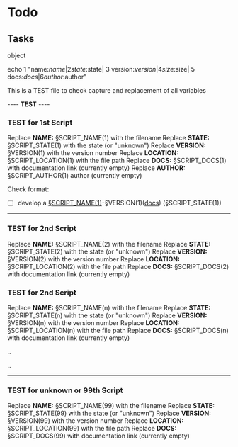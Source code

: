# Todo

## Tasks

object 

echo
1 "name:$name|
2 state:$state|
3 version:$version|
4 size:$size|
5 docs:$docs|
6 author:$author"


This is a TEST file to check capture and replacement of all variables

---- **TEST** ----

### TEST for 1st Script

Replace **NAME:** §SCRIPT_NAME(1) with the filename
Replace **STATE:** §SCRIPT_STATE(1) with the state (or "unknown")
Replace **VERSION:** §VERSION(1) with the version number
Replace **LOCATION:** §SCRIPT_LOCATION(1) with the file path
Replace **DOCS:** §SCRIPT_DOCS(1) with documentation link (currently empty)
Replace **AUTHOR:** §SCRIPT_AUTHOR(1) author (currently empty)

Check format: 
  - [ ] develop a [§SCRIPT_NAME(1)](§SCRIPT_LOCATION(1))-§VERSION(1)([docs](§SCRIPT_DOCS(1) )) (§SCRIPT_STATE(1))

---
### TEST for 2nd Script

Replace **NAME:** §SCRIPT_NAME(2) with the filename
Replace **STATE:**  §SCRIPT_STATE(2) with the state (or "unknown")
Replace **VERSION:** §VERSION(2) with the version number
Replace **LOCATION:** §SCRIPT_LOCATION(2) with the file path
Replace **DOCS:** §SCRIPT_DOCS(2) with documentation link (currently empty)


### TEST for 2nd Script

Replace **NAME:** §SCRIPT_NAME(n) with the filename
Replace **STATE:**  §SCRIPT_STATE(n) with the state (or "unknown")
Replace **VERSION:** §VERSION(n) with the version number
Replace **LOCATION:** §SCRIPT_LOCATION(n) with the file path
Replace **DOCS:** §SCRIPT_DOCS(n) with documentation link (currently empty)



..

..

---
### TEST for unknown or 99th Script

Replace **NAME:** §SCRIPT_NAME(99) with the filename
Replace **STATE:**  §SCRIPT_STATE(99) with the state (or "unknown")
Replace **VERSION:** §VERSION(99) with the version number
Replace **LOCATION:** §SCRIPT_LOCATION(99) with the file path
Replace **DOCS:** §SCRIPT_DOCS(99) with documentation link (currently empty)
